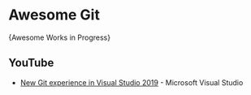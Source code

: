 # Awesome Git
{Awesome Works in Progress}

## YouTube
* [New Git experience in Visual Studio 2019](https://www.youtube.com/watch?v=UHrAg3iKoe0) - Microsoft Visual Studio
